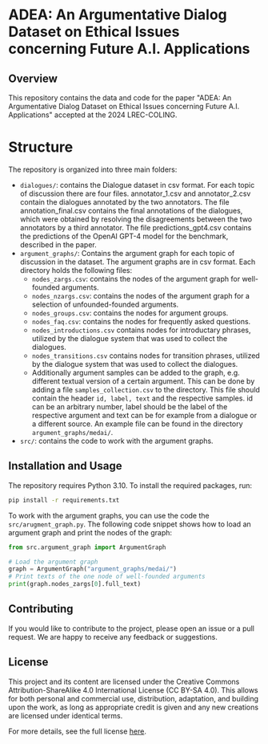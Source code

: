 # ADEA: An Argumentative Dialog Dataset on Ethical Issues concerning Future A.I. Applications
## Overview
This repository contains the data and code for the paper "ADEA: An Argumentative Dialog Dataset on Ethical Issues concerning Future A.I. Applications" accepted at the 2024 LREC-COLING.

# Structure
The repository is organized into three main folders:
- `dialogues/`: contains the Dialogue dataset in csv format. For each topic of discussion there are four files. annotator_1.csv and annotator_2.csv contain the dialogues annotated by the two annotators. The file annotation_final.csv contains the final annotations of the dialogues, which were obtained by resolving the disagreements between the two annotators by a third annotator. The file predictions_gpt4.csv contains the predictions of the OpenAI GPT-4 model for the benchmark, described in the paper.
- `argument_graphs/`: Contains the argument graph for each topic of discussion in the dataset. The argument graphs are in csv format. Each directory holds the following files:
    - `nodes_zargs.csv`: contains the nodes of the argument graph for well-founded arguments.
    - `nodes_nzargs.csv`: contains the nodes of the argument graph for a selection of unfounded-founded arguments.
    - `nodes_groups.csv`: contains the nodes for argument groups.
    - `nodes_faq.csv`: contains the nodes for frequently asked questions.
    - `nodes_introductions.csv` contains nodes for introductary phrases, utilized by the dialogue system that was used to collect the dialogues.
    - `nodes_transitions.csv` contains nodes for transition phrases, utilized by the dialogue system that was used to collect the dialogues.
    - Additionally argument samples can be added to the graph, e.g. different textual version of a certain argument. This can be done by adding a file `samples_collection.csv` to the directory. This file should contain the header `id, label, text` and the respective samples. id can be an arbitrary number, label should be the label of the respective argument and text can be for example from a dialogue or a different source. An example file can be found in the directory `argument_graphs/medai/`.
- `src/`: contains the code to work with the argument graphs.


## Installation and Usage
The repository requires Python 3.10. To install the required packages, run:
```bash
pip install -r requirements.txt
```

To work with the argument graphs, you can use the code the `src/arugment_graph.py`. The following code snippet shows how to load an argument graph and print the nodes of the graph:
```python
from src.argument_graph import ArgumentGraph

# Load the argument graph
graph = ArgumentGraph("argument_graphs/medai/")
# Print texts of the one node of well-founded arguments
print(graph.nodes_zargs[0].full_text)
```

## Contributing
If you would like to contribute to the project, please open an issue or a pull request. We are happy to receive any feedback or suggestions.



## License

This project and its content are licensed under the Creative Commons Attribution-ShareAlike 4.0 International License (CC BY-SA 4.0). This allows for both personal and commercial use, distribution, adaptation, and building upon the work, as long as appropriate credit is given and any new creations are licensed under identical terms.

For more details, see the full license [here](http://creativecommons.org/licenses/by-sa/4.0/).


